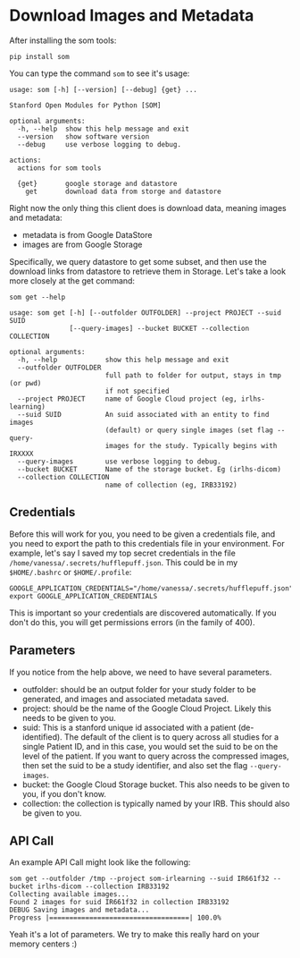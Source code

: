 # Download Images and Metadata

After installing the som tools:

```
pip install som
```

You can type the command `som` to see it's usage:

```
usage: som [-h] [--version] [--debug] {get} ...

Stanford Open Modules for Python [SOM]

optional arguments:
  -h, --help  show this help message and exit
  --version   show software version
  --debug     use verbose logging to debug.

actions:
  actions for som tools

  {get}       google storage and datastore
    get       download data from storge and datastore

```

Right now the only thing this client does is download data, meaning images and metadata:

 - metadata is from Google DataStore
 - images are from Google Storage

Specifically, we query datastore to get some subset, and then use the download links from datastore to retrieve them in Storage. Let's take a look more closely at the get command:

```
som get --help

usage: som get [-h] [--outfolder OUTFOLDER] --project PROJECT --suid SUID
               [--query-images] --bucket BUCKET --collection COLLECTION

optional arguments:
  -h, --help            show this help message and exit
  --outfolder OUTFOLDER
                        full path to folder for output, stays in tmp (or pwd)
                        if not specified
  --project PROJECT     name of Google Cloud project (eg, irlhs-learning)
  --suid SUID           An suid associated with an entity to find images
                        (default) or query single images (set flag --query-
                        images for the study. Typically begins with IRXXXX
  --query-images        use verbose logging to debug.
  --bucket BUCKET       Name of the storage bucket. Eg (irlhs-dicom)
  --collection COLLECTION
                        name of collection (eg, IRB33192)
```


## Credentials
Before this will work for you, you need to be given a credentials file, and you need to export the path to this credentials file in your environment. For example, let's say I saved my top secret credentials in the file `/home/vanessa/.secrets/hufflepuff.json`. This could be in my `$HOME/.bashrc` or `$HOME/.profile`:

```
GOOGLE_APPLICATION_CREDENTIALS="/home/vanessa/.secrets/hufflepuff.json"
export GOOGLE_APPLICATION_CREDENTIALS 
```

This is important so your credentials are discovered automatically. If you don't do this, you will get permissions errors (in the family of 400).

## Parameters
If you notice from the help above, we need to have several parameters.

 - outfolder: should be an output folder for your study folder to be generated, and images and associated metadata saved.
 - project: should be the name of the Google Cloud Project. Likely this needs to be given to you.
 - suid: This is a stanford unique id associated with a patient (de-identified). The default of the client is to query across all studies for a single Patient ID, and in this case, you would set the suid to be on the level of the patient. If you want to query across the compressed images, then set the suid to be a study identifier, and also set the flag `--query-images`. 
 - bucket: the Google Cloud Storage bucket. This also needs to be given to you, if you don't know.
 - collection: the collection is typically named by your IRB. This should also be given to you.

## API Call

An example API Call might look like the following:


```
som get --outfolder /tmp --project som-irlearning --suid IR661f32 --bucket irlhs-dicom --collection IRB33192
Collecting available images...
Found 2 images for suid IR661f32 in collection IRB33192
DEBUG Saving images and metadata...
Progress |===================================| 100.0% 
```

Yeah it's a lot of parameters. We try to make this really hard on your memory centers :)
